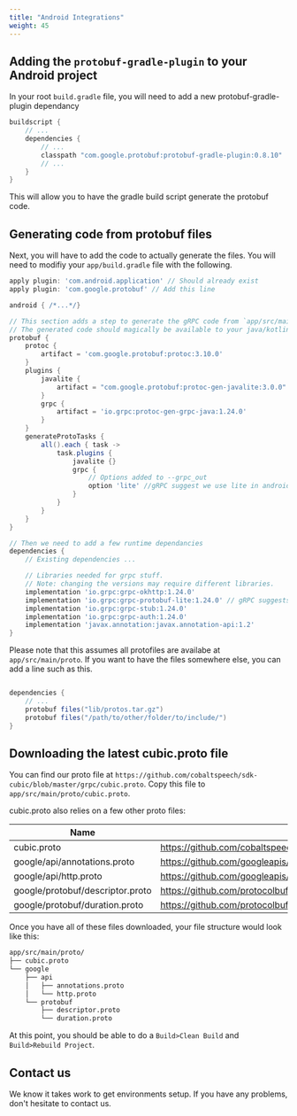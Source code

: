 ```yaml
---
title: "Android Integrations"
weight: 45
---
```


## Adding the `protobuf-gradle-plugin` to your Android project

In your root `build.gradle` file, you will need to add a new protobuf-gradle-plugin dependancy

``` groovy
buildscript {
    // ...
    dependencies {
        // ...
        classpath "com.google.protobuf:protobuf-gradle-plugin:0.8.10"
        // ...
    }
}
```

This will allow you to have the gradle build script generate the protobuf code.  

## Generating code from protobuf files

Next, you will have to add the code to actually generate the files.
You will need to modifiy your `app/build.gradle` file with the following.

``` groovy
apply plugin: 'com.android.application' // Should already exist
apply plugin: 'com.google.protobuf' // Add this line

android { /*...*/}

// This section adds a step to generate the gRPC code from `app/src/main/proto` proto files.
// The generated code should magically be available to your java/kotlin code.
protobuf {
    protoc {
        artifact = 'com.google.protobuf:protoc:3.10.0'
    }
    plugins {
        javalite {
            artifact = "com.google.protobuf:protoc-gen-javalite:3.0.0"
        }
        grpc {
            artifact = 'io.grpc:protoc-gen-grpc-java:1.24.0'
        }
    }
    generateProtoTasks {
        all().each { task ->
            task.plugins {
                javalite {}
                grpc {
                    // Options added to --grpc_out
                    option 'lite' //gRPC suggest we use lite in android applications
                }
            }
        }
    }
}

// Then we need to add a few runtime dependancies
dependencies {
    // Existing dependencies ...

    // Libraries needed for grpc stuff.
    // Note: changing the versions may require different libraries.
    implementation 'io.grpc:grpc-okhttp:1.24.0'
    implementation 'io.grpc:grpc-protobuf-lite:1.24.0' // gRPC suggests we use lite in android applications
    implementation 'io.grpc:grpc-stub:1.24.0'
    implementation 'io.grpc:grpc-auth:1.24.0'
    implementation 'javax.annotation:javax.annotation-api:1.2'
}

```

Please note that this assumes all protofiles are availabe at `app/src/main/proto`.
If you want to have the files somewhere else, you can add a line such as this.

``` groovy

dependencies {
    // ...
    protobuf files("lib/protos.tar.gz")
    protobuf files("/path/to/other/folder/to/include/")
}

```

## Downloading the latest cubic.proto file

You can find our proto file at `https://github.com/cobaltspeech/sdk-cubic/blob/master/grpc/cubic.proto`.
Copy this file to `app/src/main/proto/cubic.proto`.

cubic.proto also relies on a few other proto files:

| Name | URL |
| ---- | --- |
| cubic.proto | https://github.com/cobaltspeech/sdk-cubic/blob/master/grpc/cubic.proto |
| google/api/annotations.proto | https://github.com/googleapis/googleapis/blob/master/google/api/annotations.proto |
| google/api/http.proto | https://github.com/googleapis/googleapis/blob/master/google/api/http.proto |
| google/protobuf/descriptor.proto | https://github.com/protocolbuffers/protobuf/blob/master/src/google/protobuf/descriptor.proto |
| google/protobuf/duration.proto | https://github.com/protocolbuffers/protobuf/blob/master/src/google/protobuf/duration.proto |

Once you have all of these files downloaded, your file structure would look like this:

``` txt
app/src/main/proto/
├── cubic.proto
└── google
    ├── api
    │   ├── annotations.proto
    │   └── http.proto
    └── protobuf
        ├── descriptor.proto
        └── duration.proto
```

At this point, you should be able to do a `Build>Clean Build` and `Build>Rebuild Project`.

## Contact us

We know it takes work to get environments setup.  If you have any problems, don't hesitate to contact us.

